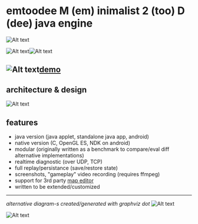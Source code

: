 # emtoodee M (em) inimalist 2 (too) D (dee) java engine
![Alt text](https://raw.github.com/mbohun/mbohun_graph-experiments/master/emtoodee-design/screenshots/martin-bohun_game-engine-2012-00.png "java applet version")

![Alt text](https://raw.github.com/mbohun/mbohun_graph-experiments/master/emtoodee-design/screenshots/mb-e2d-00_shadowsoft.png "screenshot")![Alt text](https://raw.github.com/mbohun/mbohun_graph-experiments/master/emtoodee-design/screenshots/mb-e2d-01_shadowsoft.png "screenshot")

![Alt text](https://raw.github.com/mbohun/mbohun_graph-experiments/master/emtoodee-design/animation_walker_demo.gif "walking")[demo](http://users.on.net/~mbohun)
---
## architecture & design
![Alt text](https://raw.github.com/mbohun/mbohun_graph-experiments/master/emtoodee-design/engine-architecture.png "first version created in dia")

## features
- java version (java applet, standalone java app, android)
- native version (C, OpenGL ES, NDK on android)
- modular (originally written as a benchmark to compare/eval diff alternative implementations)
- realtime diagnostic (over UDP, TCP)
- full replay/persistance (save/restore state)
- screenshots, "gameplay" video recording (requires ffmpeg)
- support for 3rd party [map editor](http://www.mapeditor.org)
- written to be extended/customized

---
_alternative diagram-s created/generated with graphviz dot_
![Alt text](https://raw.github.com/mbohun/mbohun_graph-experiments/master/emtoodee-design/architecture-01.dot.png "first version created/generated with graphviz DOT")

![Alt text](https://raw.github.com/mbohun/mbohun_graph-experiments/master/emtoodee-design/architecture-01-sink.dot.png "fixed/alternative layout")
